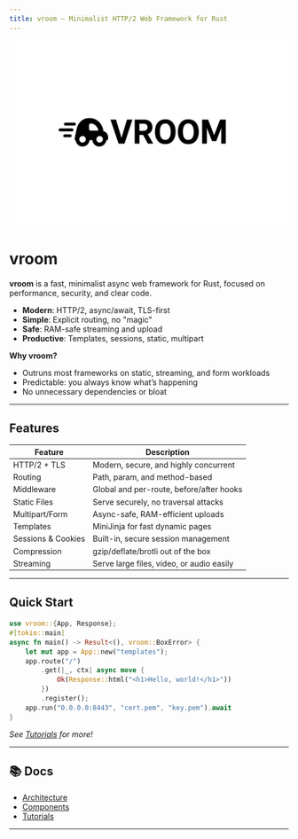 ```yaml
---
title: vroom — Minimalist HTTP/2 Web Framework for Rust
---
```


![vroom logo](assets/vroom-logo.png)

# vroom

**vroom** is a fast, minimalist async web framework for Rust, focused on performance, security, and clear code.  
- **Modern**: HTTP/2, async/await, TLS-first
- **Simple**: Explicit routing, no "magic"
- **Safe**: RAM-safe streaming and upload
- **Productive**: Templates, sessions, static, multipart

**Why vroom?**

- Outruns most frameworks on static, streaming, and form workloads
- Predictable: you always know what’s happening
- No unnecessary dependencies or bloat

---

## Features

| Feature                | Description                                 |
|------------------------|---------------------------------------------|
| HTTP/2 + TLS           | Modern, secure, and highly concurrent       |
| Routing                | Path, param, and method-based               |
| Middleware             | Global and per-route, before/after hooks    |
| Static Files           | Serve securely, no traversal attacks        |
| Multipart/Form         | Async-safe, RAM-efficient uploads           |
| Templates              | MiniJinja for fast dynamic pages            |
| Sessions & Cookies     | Built-in, secure session management         |
| Compression            | gzip/deflate/brotli out of the box          |
| Streaming              | Serve large files, video, or audio easily   |

---

## Quick Start

```rust
use vroom::{App, Response};
#[tokio::main]
async fn main() -> Result<(), vroom::BoxError> {
    let mut app = App::new("templates");
    app.route("/")
        .get(|_, ctx| async move {
            Ok(Response::html("<h1>Hello, world!</h1>"))
        })
        .register();
    app.run("0.0.0.0:8443", "cert.pem", "key.pem").await
}
```

*See [Tutorials](tutorial/01-hello-world.md) for more!*

---

## 📚 Docs

- [Architecture](architecture.md)
- [Components](components.md)
- [Tutorials](tutorial/01-hello-world.md)

---